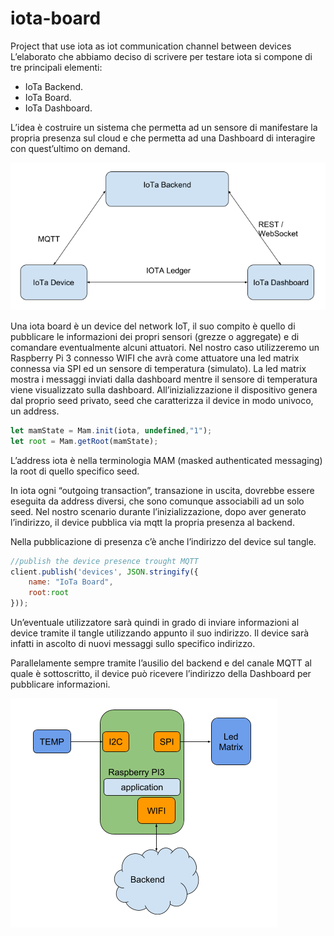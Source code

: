 # iota-board
Project that use iota as iot communication channel between devices
L’elaborato che abbiamo deciso di scrivere per testare iota si compone di tre principali elementi:
- IoTa Backend.
- IoTa Board.
- IoTa Dashboard.

L’idea è costruire un sistema che permetta ad un sensore di manifestare la propria presenza sul cloud 
e che permetta ad una Dashboard di interagire con quest’ultimo on demand.

![Schema dei soggetti](schema_1.png)


Una iota board è un device del network IoT, il suo compito è quello di pubblicare le informazioni dei propri sensori (grezze o aggregate) e di comandare eventualmente alcuni attuatori.
Nel nostro caso utilizzeremo un Raspberry Pi 3 connesso WIFI che avrà come attuatore una led matrix connessa via SPI ed un sensore di temperatura (simulato).
La led matrix mostra i messaggi inviati dalla dashboard mentre il sensore di temperatura viene visualizzato sulla dashboard.
All’inizializzazione il dispositivo genera dal proprio seed privato, seed che caratterizza il device in modo univoco, un address.     

```javascript
let mamState = Mam.init(iota, undefined,"1");
let root = Mam.getRoot(mamState);
```

L’address iota è nella terminologia MAM (masked authenticated messaging) la root di quello specifico seed.

In iota ogni “outgoing transaction”, transazione in uscita, dovrebbe essere eseguita da address diversi, che sono comunque associabili ad un solo seed.
Nel nostro scenario durante l’inizializzazione, dopo aver generato l’indirizzo, il device pubblica via mqtt la propria presenza al backend.

Nella pubblicazione di presenza c’è anche l’indirizzo del device sul tangle.

```javascript
//publish the device presence trought MQTT
client.publish('devices', JSON.stringify({
    name: "IoTa Board", 
    root:root
}));
```

Un’eventuale utilizzatore sarà quindi in grado di inviare informazioni al device tramite il tangle utilizzando appunto il suo indirizzo.
Il device sarà infatti in ascolto di nuovi messaggi sullo specifico indirizzo.

Parallelamente sempre tramite l’ausilio del backend e del canale MQTT al quale è sottoscritto, il device può ricevere l’indirizzo della Dashboard per pubblicare informazioni.

![Schema del Device](schema_2.png)
